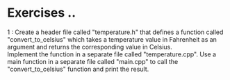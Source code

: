 # Exercises ..

1 : Create a header file called "temperature.h" that defines a function called "convert_to_celsius" which takes a temperature value in Fahrenheit as an argument and returns the corresponding value in Celsius.  
Implement the function in a separate file called "temperature.cpp". Use a main function in a separate file called "main.cpp" to call the "convert_to_celsius" function and print the result.

